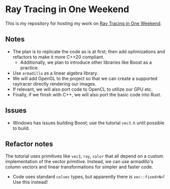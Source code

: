 # Ray Tracing in One Weekend
This is my repository for hosting my work on [Ray Tracing in One Weekend](https://raytracing.github.io/books/RayTracingInOneWeekend.html).

## Notes
* The plan is to replicate the code as is at first; then add optimizations and refactors to make it more C++20 compliant.
  - Additionally, we plan to introduce other libraries like Boost as a practice.
* Use `armadillo` as a linear algebra library.
* We will add OpenGL to the project so that we can create a supported raytracer directly rendering our images.
* If relevant, we will also port code to OpenCL to utilize our GPU etc.
* Finally, if we finish with C++, we will also port the basic code into Rust.

## Issues
* Windows has issues building Boost; use the tutorial `vec3.h` until possible to build.

## Refactor notes
The tutorial uses primitives like `vec3`, `ray`, `color` that all depend on a custom implementation of the vector primitive. Instead, we can use armadillo's column vectors and linear transformations for simpler and faster code.
* Code uses standard `colvec` types, but apparently there is `vec::fixed<N>`! Use this instead!